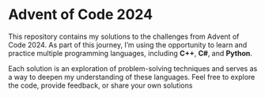 # Advent of Code 2024

This repository contains my solutions to the challenges from Advent of Code 2024. As part of this journey, I’m using the opportunity to learn and practice multiple programming languages, including **C++**, **C#**, and **Python**.  

Each solution is an exploration of problem-solving techniques and serves as a way to deepen my understanding of these languages. Feel free to explore the code, provide feedback, or share your own solutions
